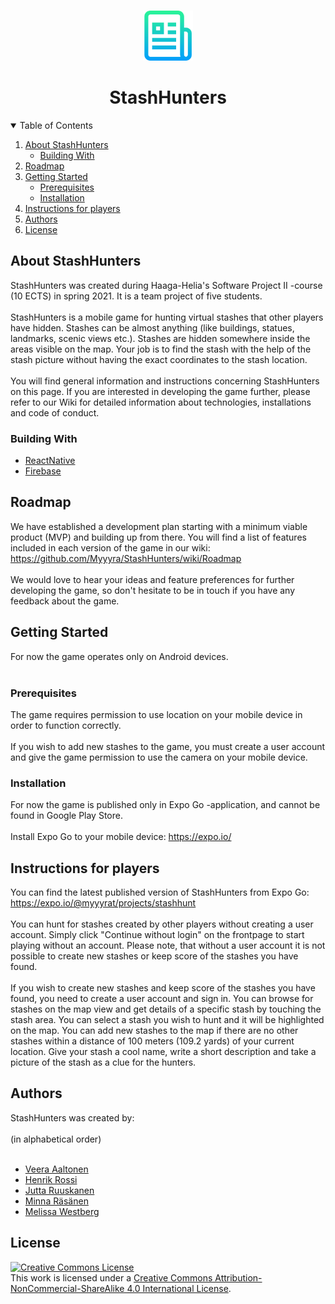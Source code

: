 <!-- PROJECT SHIELDS -->
<!--
*** I'm using markdown "reference style" links for readability.
*** Reference links are enclosed in brackets [ ] instead of parentheses ( ).
*** See the bottom of this document for the declaration of the reference variables
*** for contributors-url, forks-url, etc. This is an optional, concise syntax you may use.
*** https://www.markdownguide.org/basic-syntax/#reference-style-links
-->

<!-- PROJECT LOGO -->
<br />
<p align="center">
  <a href="https://github.com/Myyyra/StashHunters">
    <img src="images/logo.png" alt="Logo" width="80" height="80">
  </a>

  <h1 align="center">StashHunters</h1>

</p>



<!-- TABLE OF CONTENTS -->
<details open="open">
  <summary>Table of Contents</summary>
  <ol>
    <li>
      <a href="#about-the-project">About StashHunters</a>
      <ul>
        <li><a href="#building-with">Building With</a></li>
      </ul>
    </li>
    <li><a href="#roadmap">Roadmap</a></li>
    <li>
      <a href="#getting-started">Getting Started</a>
      <ul>
        <li><a href="#prerequisites">Prerequisites</a></li>
        <li><a href="#installation">Installation</a></li>
      </ul>
    </li>
    <li><a href="#instructions">Instructions for players</a></li>
    <li><a href="#authors">Authors</a></li>
    <li><a href="#license">License</a></li>
  </ol>
</details>



<!-- ABOUT THE PROJECT -->
## About StashHunters

StashHunters was created during Haaga-Helia's Software Project II -course (10 ECTS) in spring 2021. It is a team project of five students.
</br></br>
StashHunters is a mobile game for hunting virtual stashes that other players have hidden. Stashes can be almost anything (like buildings, statues, landmarks, scenic views etc.). Stashes are hidden somewhere inside the areas visible on the map. Your job is to find the stash with the help of the stash picture without having the exact coordinates to the stash location.
</br></br>
You will find general information and instructions concerning StashHunters on this page. If you are interested in developing the game further, please refer to our Wiki for detailed information about technologies, installations and code of conduct.


### Building With

* [ReactNative](https://reactnative.dev/)
* [Firebase](https://firebase.google.com)

<!-- ROADMAP -->
## Roadmap

We have established a development plan starting with a minimum viable product (MVP) and building up from there. You will find a list of features included in each version of the game in our wiki: https://github.com/Myyyra/StashHunters/wiki/Roadmap
</br></br>
We would love to hear your ideas and feature preferences for further developing the game, so don't hesitate to be in touch if you have any feedback about the game.

<!-- GETTING STARTED -->
## Getting Started

For now the game operates only on Android devices.
</br></br>


### Prerequisites

The game requires permission to use location on your mobile device in order to function correctly.
</br></br>
If you wish to add new stashes to the game, you must create a user account and give the game permission to use the camera on your mobile device.

### Installation

For now the game is published only in Expo Go -application, and cannot be found in Google Play Store.
</br></br>
Install Expo Go to your mobile device: https://expo.io/

<!-- INSTRUCTIONS -->
## Instructions for players

You can find the latest published version of StashHunters from Expo Go: https://expo.io/@myyyrat/projects/stashhunt
</br></br>
You can hunt for stashes created by other players without creating a user account. Simply click "Continue without login" on the frontpage to start playing without an account. Please note, that without a user account it is not possible to create new stashes or keep score of the stashes you have found.
</br></br>
If you wish to create new stashes and keep score of the stashes you have found, you need to create a user account and sign in. You can browse for stashes on the map view and get details of a specific stash by touching the stash area. You can select a stash you wish to hunt and it will be highlighted on the map. You can add new stashes to the map if there are no other stashes within a distance of 100 meters (109.2 yards) of your current location. Give your stash a cool name, write a short description and take a picture of the stash as a clue for the hunters. 


<!-- AUTHORS -->
## Authors

StashHunters was created by:
</br></br>
(in alphabetical order)
</br></br>
* [Veera Aaltonen](https://github.com/pulmakala)
* [Henrik Rossi](https://github.com/KingHenx)
* [Jutta Ruuskanen](https://github.com/JuttaEm)
* [Minna Räsänen](https://github.com/miimss)
* [Melissa Westberg](https://github.com/melliswee)

<!-- LICENSE -->
## License

<a rel="license" href="http://creativecommons.org/licenses/by-nc-sa/4.0/"><img alt="Creative Commons License" style="border-width:0" src="https://i.creativecommons.org/l/by-nc-sa/4.0/88x31.png" /></a><br />This work is licensed under a <a rel="license" href="http://creativecommons.org/licenses/by-nc-sa/4.0/">Creative Commons Attribution-NonCommercial-ShareAlike 4.0 International License</a>.

